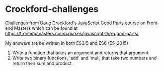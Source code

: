 # Crockford-challenges
Challenges from Doug Crockford's JavaScript Good Parts course on Front-end Masters which can be found at https://frontendmasters.com/courses/javascript-the-good-parts/

My answers are be written in both ES3/5 and ES6 (ES-2015)

1. Write a function that takes an argument and returns that argument.
2. Write two binary functions, 'add' and 'mul', that take two numbers and return their sum and product.
